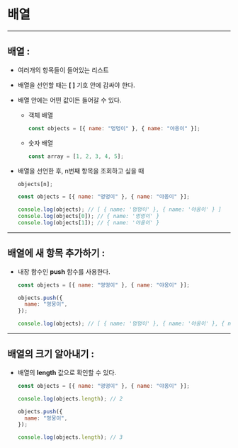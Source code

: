 # 배열

---

## 배열 :

- 여러개의 항목들이 들어있는 리스트

- 배열을 선언할 때는 **[ ]** 기호 안에 감싸야 한다.

- 배열 안에는 어떤 값이든 들어갈 수 있다.

  - 객체 배열

    ```javascript
    const objects = [{ name: "멍멍이" }, { name: "야옹이" }];
    ```

  - 숫자 배열

    ```javascript
    const array = [1, 2, 3, 4, 5];
    ```

- 배열을 선언한 후, n번째 항목을 조회하고 싶을 때

  ```javascript
  objects[n];
  ```

  ```javascript
  const objects = [{ name: "멍멍이" }, { name: "야옹이" }];

  console.log(objects); // [ { name: '멍멍이' }, { name: '야옹이' } ]
  console.log(objects[0]); // { name: '멍멍이' }
  console.log(objects[1]); // { name: '야옹이' }
  ```

---

## 배열에 새 항목 추가하기 :

- 내장 함수인 **push** 함수를 사용한다.

  ```javascript
  const objects = [{ name: "멍멍이" }, { name: "야옹이" }];

  objects.push({
    name: "멍뭉이",
  });

  console.log(objects); // [ { name: '멍멍이' }, { name: '야옹이' }, { name: '멍뭉이' } ]
  ```

---

## 배열의 크기 알아내기 :

- 배열의 **length** 값으로 확인할 수 있다.

  ```javascript
  const objects = [{ name: "멍멍이" }, { name: "야옹이" }];

  console.log(objects.length); // 2

  objects.push({
    name: "멍뭉이",
  });

  console.log(objects.length); // 3
  ```
